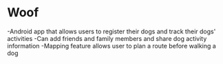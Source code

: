 # Woof

-Android app that allows users to register their dogs and track their dogs' activities
-Can add friends and family members and share dog activity information
-Mapping feature allows user to plan a route before walking a dog
